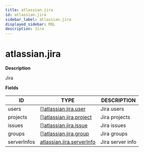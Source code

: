 ```yaml
---
title: atlassian.jira
id: atlassian.jira
sidebar_label: atlassian.jira
displayed_sidebar: MQL
description: Jira
---
```


# atlassian.jira

**Description**

Jira

**Fields**

| ID          | TYPE                                                          | DESCRIPTION      |
| ----------- | ------------------------------------------------------------- | ---------------- |
| users       | &#91;&#93;[atlassian.jira.user](atlassian.jira.user.md)       | Jira users       |
| projects    | &#91;&#93;[atlassian.jira.project](atlassian.jira.project.md) | Jira projects    |
| issues      | &#91;&#93;[atlassian.jira.issue](atlassian.jira.issue.md)     | Jira issues      |
| groups      | &#91;&#93;[atlassian.jira.group](atlassian.jira.group.md)     | Jira groups      |
| serverInfos | [atlassian.jira.serverInfo](atlassian.jira.serverinfo.md)     | Jira server info |
